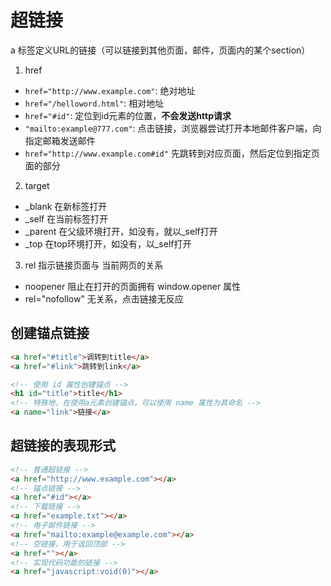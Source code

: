 # 超链接
a 标签定义URL的链接（可以链接到其他页面，邮件，页面内的某个section）

1. href
  * `href="http://www.example.com"`: 绝对地址
  * `href="/helloword.html"`: 相对地址
  * `href="#id"`: 定位到id元素的位置，**不会发送http请求**
  * `"mailto:example@777.com"`: 点击链接，浏览器尝试打开本地邮件客户端，向指定邮箱发送邮件
  * `href="http://www.example.com#id"` 先跳转到对应页面，然后定位到指定页面的部分

2. target
  * _blank 在新标签打开
  * _self 在当前标签打开
  * _parent 在父级环境打开，如没有，就以_self打开
  * _top 在top环境打开，如没有，以_self打开

3. rel 指示链接页面与 当前网页的关系
  * noopener 阻止在打开的页面拥有 window.opener 属性
  * rel="nofollow" 无关系，点击链接无反应

## 创建锚点链接
```html
<a href="#title">调转到title</a>
<a href="#link">跳转到link</a>

<!-- 使用 id 属性创建锚点 -->
<h1 id="title">title</h1>
<!-- 特殊地，在使用a元素创建锚点，可以使用 name 属性为其命名 -->
<a name="link">链接</a> 
```

## 超链接的表现形式
```html
<!-- 普通超链接 -->
<a href="http://www.example.com"></a>
<!-- 锚点链接 -->
<a href="#id"></a>
<!-- 下载链接 -->
<a href="example.txt"></a>
<!-- 电子邮件链接 -->
<a href="mailto:example@example.com"></a>
<!-- 空链接，用于返回顶部 -->
<a href=""></a>
<!-- 实现代码功能的链接 -->
<a href="javascript:void(0)"></a>
```